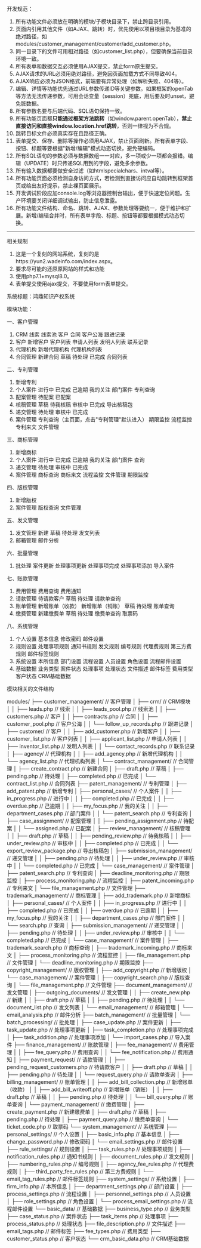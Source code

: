 开发规范：
1. 所有功能文件必须放在明确的模块/子模块目录下，禁止跨目录引用。
2. 页面内引用其他文件（如AJAX、跳转）时，优先使用以项目根目录为基准的绝对路径，如modules/customer_management/customer/add_customer.php。
3. 同一目录下的文件可用相对路径（如customer_list.php），但要确保当前目录环境一致。
4. 所有表单和数据交互必须使用AJAX提交，禁止form原生提交。
5. AJAX请求的URL必须用绝对路径，避免因页面加载方式不同导致404。
6. AJAX响应必须为JSON格式，前端要有异常处理（如解析失败、404等）。
7. 编辑、详情等功能优先通过URL参数传递ID等关键参数。如果框架的openTab等方法无法传递参数，可用会话变量（session）兜底，用后要及时unset，避免脏数据。
8. 所有参数名要与后端代码、SQL语句保持一致。
9. 所有功能页面都**只能通过框架方法跳转**（如window.parent.openTab），**禁止直接访问和直接window.location.href跳转**，否则一律视为不合规。
10. 跳转目标文件必须真实存在且路径正确。
11. 表单提交、保存、删除等操作必须用AJAX，禁止页面刷新。所有表单字段、按钮、标题等要根据"新增/编辑"模式动态切换，避免硬编码。
12. 所有SQL语句的参数必须与数据数组一一对应，多一项或少一项都会报错。编辑（UPDATE）时只传递SQL用到的字段，避免多余参数。
13. 所有输入数据都要做安全过滤（如htmlspecialchars、intval等）。
14. 所有功能页面必须检测自身访问方式，若检测到直接访问应自动跳转到框架首页或给出友好提示，禁止裸页面展示。
15. 开发调试阶段应加console.log等浏览器控制台输出，便于快速定位问题。生产环境要关闭详细调试输出，防止信息泄露。
16. 所有功能文件结构、命名、跳转、AJAX、参数处理等要统一，便于维护和扩展。新增/编辑合并时，所有表单字段、标题、按钮等都要根据模式动态切换。

---

相关规制
1. 这是一个复刻的网站系统，复刻的是https://yun2.wadeinfo.com/index.aspx。
2. 要求尽可能的还原原网站的样式和功能
3. 使用php7.1+mysql8.0。
4. 表单提交使用ajax提交，不要使用form表单提交。

系统标题：鸿鼎知识产权系统

模块功能：
<!-- 模块名称 -->
一、客户管理
<!-- 模块功能名称 -->
  1. CRM
    <!-- 功能文件 -->
    线索
    线索池
    客户
    合同
    客户公海
    跟进记录
  2. 客户
    新增客户
    客户列表
    申请人列表
    发明人列表
    联系记录
  3. 代理机构
    新增代理机构
    代理机构列表
  4. 合同管理
    新建合同
    草稿
    待处理
    已完成
    合同列表

二、专利管理
  1. 新增专利
  2. 个人案件
    进行中
    已完成
    己逾期
    我的关注
    部门案件
    专利查询
  3. 配案管理
    待配案
    已配案
  4. 核稿管理
    草稿
    待我核稿
    审核中
    已完成
    导出核稿包
  5. 递交管理
    待处理
    审核中
    已完成
  6. 案件管理
    专利查询（主页面，点击"专利管理"默认进入）
    期限监控
    流程监控
    专利来文
    文件管理

三、商标管理
  1. 新增商标
  2. 个人案件
    进行中
    已完成
    已逾期
    我的关注
    部门案件
    查询
  3. 递交管理
    待处理
    审核中
    已完成
  4. 案件管理
    商标查询
    商标来文
    流程监控
    文件管理
    期限监控

四、版权管理
  1. 新增版权
  2. 案件管理
    版权查询
    文件管理

五、发文管理
  1. 发文管理
    新建
    草稿
    待处理
    发文列表
  2. 邮箱管理
    邮件分析

六、批量管理
  1. 批处理
    案件更新
    处理事项更新
    处理事项完成
    处理事项添加
    导入案件

七、账款管理
  1. 费用管理
    费用查询
    费用通知
  2. 请款管理
    待请款客户
    草稿
    待处理
    请款单查询
  3. 账单管理
    新增账单（收款）
    新增账单（销账）
    草稿
    待处理
    账单查询
  4. 缴费管理
    新建缴费单
    草稿
    待处理
    缴费单查询
    取票码
    
八、系统管理
  1. 个人设置
    基本信息
    修改密码
    邮件设置
  2. 规则设置
    处理事项规则
    通知书规则
    发文规则
    编号规则
    代理费规则
    第三方费规则
    邮件标签规则
  3. 系统设置
    本所信息
    部门设置
    流程设置
    人员设置
    角色设置
    流程邮件设置
  4. 基础数据
    业务类型
    案件状态
    处理事项
    处理状态
    文件描述
    邮件标签
    费用类型
    客户状态
    CRM基础数据

模块相关的文件结构

modules/
├── customer_management/                // 客户管理
│   ├── crm/                           // CRM模块
│   │   ├── leads.php                  // 线索
│   │   ├── leads_pool.php             // 线索池
│   │   ├── customers.php              // 客户
│   │   ├── contracts.php              // 合同
│   │   ├── customer_pool.php          // 客户公海
│   │   └── follow_up_records.php      // 跟进记录
│   ├── customer/                      // 客户
│   │   ├── add_customer.php           // 新增客户
│   │   ├── customer_list.php          // 客户列表
│   │   ├── applicant_list.php         // 申请人列表
│   │   ├── inventor_list.php          // 发明人列表
│   │   └── contact_records.php        // 联系记录
│   ├── agency/                        // 代理机构
│   │   ├── add_agency.php             // 新增代理机构
│   │   └── agency_list.php            // 代理机构列表
│   └── contract_management/           // 合同管理
│       ├── create_contract.php        // 新建合同
│       ├── draft.php                  // 草稿
│       ├── pending.php                // 待处理
│       ├── completed.php              // 已完成
│       └── contract_list.php          // 合同列表
├── patent_management/                  // 专利管理
│   ├── add_patent.php                 // 新增专利
│   ├── personal_cases/                // 个人案件
│   │   ├── in_progress.php            // 进行中
│   │   ├── completed.php              // 已完成
│   │   ├── overdue.php                // 己逾期
│   │   ├── my_focus.php               // 我的关注
│   │   ├── department_cases.php       // 部门案件
│   │   └── patent_search.php          // 专利查询
│   ├── case_assignment/               // 配案管理
│   │   ├── pending_assignment.php     // 待配案
│   │   └── assigned.php               // 已配案
│   ├── review_management/             // 核稿管理
│   │   ├── draft.php                  // 草稿
│   │   ├── pending_review.php         // 待我核稿
│   │   ├── under_review.php           // 审核中
│   │   ├── completed.php              // 已完成
│   │   └── export_review_package.php  // 导出核稿包
│   ├── submission_management/         // 递交管理
│   │   ├── pending.php                // 待处理
│   │   ├── under_review.php           // 审核中
│   │   └── completed.php              // 已完成
│   └── case_management/               // 案件管理
│       ├── patent_search.php          // 专利查询
│       ├── deadline_monitoring.php    // 期限监控
│       ├── process_monitoring.php     // 流程监控
│       ├── patent_incoming.php        // 专利来文
│       └── file_management.php        // 文件管理
├── trademark_management/               // 商标管理
│   ├── add_trademark.php              // 新增商标
│   ├── personal_cases/                // 个人案件
│   │   ├── in_progress.php            // 进行中
│   │   ├── completed.php              // 已完成
│   │   ├── overdue.php                // 已逾期
│   │   ├── my_focus.php               // 我的关注
│   │   ├── department_cases.php       // 部门案件
│   │   └── search.php                 // 查询
│   ├── submission_management/         // 递交管理
│   │   ├── pending.php                // 待处理
│   │   ├── under_review.php           // 审核中
│   │   └── completed.php              // 已完成
│   └── case_management/               // 案件管理
│       ├── trademark_search.php       // 商标查询
│       ├── trademark_incoming.php     // 商标来文
│       ├── process_monitoring.php     // 流程监控
│       ├── file_management.php        // 文件管理
│       └── deadline_monitoring.php    // 期限监控
├── copyright_management/               // 版权管理
│   ├── add_copyright.php              // 新增版权
│   └── case_management/               // 案件管理
│       ├── copyright_search.php       // 版权查询
│       └── file_management.php        // 文件管理
├── document_management/                // 发文管理
│   ├── outgoing_documents/            // 发文管理
│   │   ├── create_new.php             // 新建
│   │   ├── draft.php                  // 草稿
│   │   ├── pending.php                // 待处理
│   │   └── document_list.php          // 发文列表
│   └── email_management/              // 邮箱管理
│       └── email_analysis.php         // 邮件分析
├── batch_management/                   // 批量管理
│   └── batch_processing/              // 批处理
│       ├── case_update.php            // 案件更新
│       ├── task_update.php            // 处理事项更新
│       ├── task_completion.php        // 处理事项完成
│       ├── task_addition.php          // 处理事项添加
│       └── import_cases.php           // 导入案件
├── finance_management/                 // 账款管理
│   ├── fee_management/                // 费用管理
│   │   ├── fee_query.php              // 费用查询
│   │   └── fee_notification.php       // 费用通知
│   ├── payment_request/               // 请款管理
│   │   ├── pending_request_customers.php // 待请款客户
│   │   ├── draft.php                  // 草稿
│   │   ├── pending.php                // 待处理
│   │   └── request_query.php          // 请款单查询
│   ├── billing_management/            // 账单管理
│   │   ├── add_bill_collection.php    // 新增账单（收款）
│   │   ├── add_bill_writeoff.php      // 新增账单（销账）
│   │   ├── draft.php                  // 草稿
│   │   ├── pending.php                // 待处理
│   │   └── bill_query.php             // 账单查询
│   └── payment_management/            // 缴费管理
│       ├── create_payment.php         // 新建缴费单
│       ├── draft.php                  // 草稿
│       ├── pending.php                // 待处理
│       ├── payment_query.php          // 缴费单查询
│       └── ticket_code.php            // 取票码
└── system_management/                  // 系统管理
    ├── personal_settings/             // 个人设置
    │   ├── basic_info.php             // 基本信息
    │   ├── change_password.php        // 修改密码
    │   └── email_settings.php         // 邮件设置
    ├── rule_settings/                 // 规则设置
    │   ├── task_rules.php             // 处理事项规则
    │   ├── notification_rules.php     // 通知书规则
    │   ├── document_rules.php         // 发文规则
    │   ├── numbering_rules.php        // 编号规则
    │   ├── agency_fee_rules.php       // 代理费规则
    │   ├── third_party_fee_rules.php  // 第三方费规则
    │   └── email_tag_rules.php        // 邮件标签规则
    ├── system_settings/               // 系统设置
    │   ├── firm_info.php              // 本所信息
    │   ├── department_settings.php    // 部门设置
    │   ├── process_settings.php       // 流程设置
    │   ├── personnel_settings.php     // 人员设置
    │   ├── role_settings.php          // 角色设置
    │   └── process_email_settings.php // 流程邮件设置
    └── basic_data/                    // 基础数据
        ├── business_type.php          // 业务类型
        ├── case_status.php            // 案件状态
        ├── task_items.php             // 处理事项
        ├── process_status.php         // 处理状态
        ├── file_description.php       // 文件描述
        ├── email_tags.php             // 邮件标签
        ├── fee_types.php              // 费用类型
        ├── customer_status.php        // 客户状态
        └── crm_basic_data.php         // CRM基础数据                

